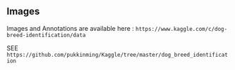 ## Images
Images and Annotations are available here : `https://www.kaggle.com/c/dog-breed-identification/data`


SEE `https://github.com/pukkinming/Kaggle/tree/master/dog_breed_identification`